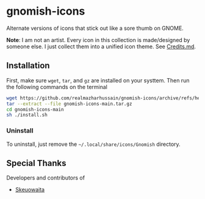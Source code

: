 # gnomish-icons

Alternate versions of icons that stick out like a sore thumb on GNOME.

**Note**: I am not an artist. Every icon in this collection is made/designed by someone else.
I just collect them into a unified icon theme. See [Credits.md](Credits.md).

## Installation
First, make sure `wget`, `tar`, and `gz` are installed on your systtem. Then run the following
commands on the terminal

```sh
wget https://github.com/realmazharhussain/gnomish-icons/archive/refs/heads/main.tar.gz -O gnomish-icons-main.tar.gz
tar --extract --file gnomish-icons-main.tar.gz
cd gnomish-icons-main
sh ./install.sh
```

### Uninstall
To uninstall, just remove the `~/.local/share/icons/Gnomish` directory.

## Special Thanks
Developers and contributors of
- [Skeuowaita](https://github.com/Frostbitten-jello/Skeuowaita)
